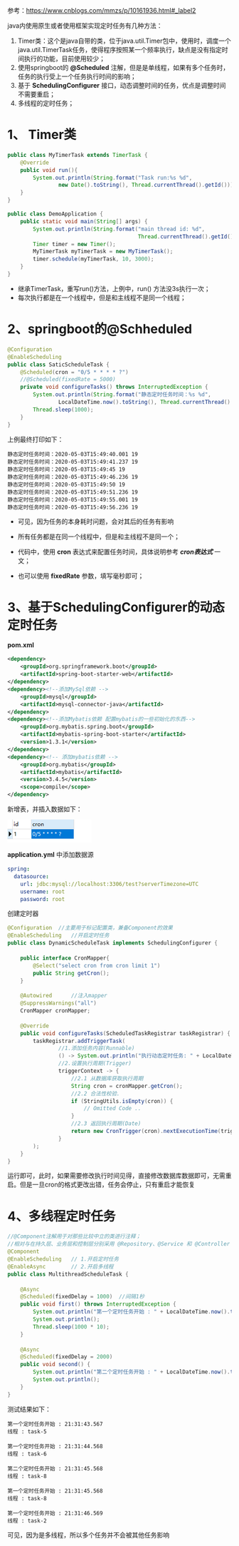 参考：https://www.cnblogs.com/mmzs/p/10161936.html#_label2

java内使用原生或者使用框架实现定时任务有几种方法：

1. Timer类：这个是java自带的类，位于java.util.Timer包中，使用时，调度一个java.util.TimerTask任务，使得程序按照某一个频率执行，缺点是没有指定时间执行的功能，目前使用较少；
2. 使用springboot的 **@Scheduled** 注解，但是是单线程，如果有多个任务时，任务的执行受上一个任务执行时间的影响；
3. 基于 **SchedulingConfigurer** 接口，动态调整时间的任务，优点是调整时间不需要重启；
4. 多线程的定时任务；

# 1、 Timer类

```java
public class MyTimerTask extends TimerTask {
    @Override
    public void run(){
        System.out.println(String.format("Task run:%s %d",
                new Date().toString(), Thread.currentThread().getId()));
    }
}

```

```java
public class DemoApplication {
    public static void main(String[] args) {
        System.out.println(String.format("main thread id: %d", 
                                         Thread.currentThread().getId()));
        Timer timer = new Timer();
        MyTimerTask myTimerTask = new MyTimerTask();
        timer.schedule(myTimerTask, 10, 3000);
    }
}
```

- 继承TimerTask，重写run()方法，上例中，run() 方法没3s执行一次；
- 每次执行都是在一个线程中，但是和主线程不是同一个线程；

# 2、springboot的@Schheduled

```java
@Configuration
@EnableScheduling
public class SaticScheduleTask {
    @Scheduled(cron = "0/5 * * * * ?")
    //@Scheduled(fixedRate = 5000)
    private void configureTasks() throws InterruptedException {
        System.out.println(String.format("静态定时任务时间：%s %d",
                LocalDateTime.now().toString(), Thread.currentThread().getId()));
        Thread.sleep(1000);
    }
}
```

上例最终打印如下：

```
静态定时任务时间：2020-05-03T15:49:40.001 19
静态定时任务时间：2020-05-03T15:49:41.237 19
静态定时任务时间：2020-05-03T15:49:45 19
静态定时任务时间：2020-05-03T15:49:46.236 19
静态定时任务时间：2020-05-03T15:49:50 19
静态定时任务时间：2020-05-03T15:49:51.236 19
静态定时任务时间：2020-05-03T15:49:55.001 19
静态定时任务时间：2020-05-03T15:49:56.236 19
```

- 可见，因为任务的本身耗时问题，会对其后的任务有影响

- 所有任务都是在同一个线程中，但是和主线程不是同一个；

- 代码中，使用 **cron** 表达式来配置任务时间，具体说明参考 ***cron表达式*** 一文；
- 也可以使用 **fixedRate** 参数，填写毫秒即可；

# 3、基于SchedulingConfigurer的动态定时任务

**pom.xml**

```xml
<dependency>
	<groupId>org.springframework.boot</groupId>
	<artifactId>spring-boot-starter-web</artifactId>
</dependency>
<dependency><!--添加MySql依赖 -->
	<groupId>mysql</groupId>
	<artifactId>mysql-connector-java</artifactId>
</dependency>
<dependency><!--添加Mybatis依赖 配置mybatis的一些初始化的东西-->
	<groupId>org.mybatis.spring.boot</groupId>
	<artifactId>mybatis-spring-boot-starter</artifactId>
	<version>1.3.1</version>
</dependency>
<dependency><!-- 添加mybatis依赖 -->
	<groupId>org.mybatis</groupId>
	<artifactId>mybatis</artifactId>
	<version>3.4.5</version>
	<scope>compile</scope>
</dependency>
```

新增表，并插入数据如下：

![image-20200503212656178](image-20200503212656178.png)

**application.yml** 中添加数据源

```yml
spring:
  datasource:
    url: jdbc:mysql://localhost:3306/test?serverTimezone=UTC
    username: root
    password: root
```

创建定时器

```java
@Configuration	//主要用于标记配置类，兼备Component的效果
@EnableScheduling	//开启定时任务
public class DynamicScheduleTask implements SchedulingConfigurer {

    public interface CronMapper{
        @Select("select cron from cron limit 1")
        public String getCron();
    }

    @Autowired      //注入mapper
    @SuppressWarnings("all")
    CronMapper cronMapper;

    @Override
    public void configureTasks(ScheduledTaskRegistrar taskRegistrar) {
        taskRegistrar.addTriggerTask(
                //1.添加任务内容(Runnable)
                () -> System.out.println("执行动态定时任务: " + LocalDateTime.now().toLocalTime()),
                //2.设置执行周期(Trigger)
                triggerContext -> {
                    //2.1 从数据库获取执行周期
                    String cron = cronMapper.getCron();
                    //2.2 合法性校验.
                    if (StringUtils.isEmpty(cron)) {
                        // Omitted Code ..
                    }
                    //2.3 返回执行周期(Date)
                    return new CronTrigger(cron).nextExecutionTime(triggerContext);
                }
        );
    }
}
```

运行即可，此时，如果需要修改执行时间见得，直接修改数据库数据即可，无需重启。但是一旦cron的格式更改出错，任务会停止，只有重启才能恢复

# 4、多线程定时任务

```java
//@Component注解用于对那些比较中立的类进行注释；
//相对与在持久层、业务层和控制层分别采用 @Repository、@Service 和 @Controller 对分层中的类进行注释
@Component
@EnableScheduling   // 1.开启定时任务
@EnableAsync        // 2.开启多线程
public class MultithreadScheduleTask {

    @Async
    @Scheduled(fixedDelay = 1000)  //间隔1秒
    public void first() throws InterruptedException {
        System.out.println("第一个定时任务开始 : " + LocalDateTime.now().toLocalTime() + "\r\n线程 : " + Thread.currentThread().getName());
        System.out.println();
        Thread.sleep(1000 * 10);
    }

    @Async
    @Scheduled(fixedDelay = 2000)
    public void second() {
        System.out.println("第二个定时任务开始 : " + LocalDateTime.now().toLocalTime() + "\r\n线程 : " + Thread.currentThread().getName());
        System.out.println();
    }
}
```

测试结果如下：

```
第一个定时任务开始 : 21:31:43.567
线程 : task-5

第一个定时任务开始 : 21:31:44.568
线程 : task-6

第二个定时任务开始 : 21:31:45.568
线程 : task-8

第一个定时任务开始 : 21:31:45.568
线程 : task-8

第一个定时任务开始 : 21:31:46.569
线程 : task-2
```

可见，因为是多线程，所以多个任务并不会被其他任务影响